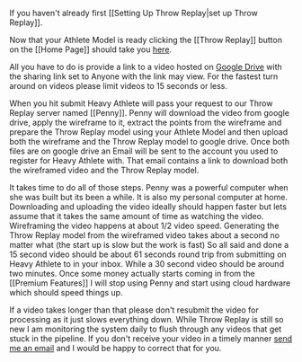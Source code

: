 If you haven't already first [[Setting Up Throw Replay|set up Throw Replay]].

Now that your Athlete Model is ready clicking the [[Throw Replay]] button on the [[Home Page]] should take you [here](https://heavyathlete.com/premium/wireframe_video/).

All you have to do is provide a link to a video hosted on  [Google Drive](https://drive.google.com/drive/u/0/home) with the sharing link set to Anyone with the link may view. For the fastest turn around on videos please limit videos to 15 seconds or less.

When you hit submit Heavy Athlete will pass your request to our Throw Replay server named [[Penny]]. Penny will download the video from google drive, apply the wireframe to it, extract the points from the wireframe and prepare the Throw Replay model using your Athlete Model and then upload both the wireframe and the Throw Replay model to google drive. Once both files are on google drive an Email will be sent to the account you used to register for Heavy Athlete with. That email contains a link to download both the wireframed video and the Throw Replay model.

It takes time to do all of those steps. Penny was a powerful computer when she was built but its been a while. It is also my personal computer at home. Downloading and uploading the video ideally should happen faster but lets assume that it takes the same amount of time as watching the video. Wireframing the video happens at about 1/2 video speed. Generating the Throw Replay model from the wireframed video takes about a second no matter what (the start up is slow but the work is fast)
So all said and done a 15 second video should be about 61 seconds round trip from submitting on Heavy Athlete to in your inbox. While a 30 second video should be around two minutes. 
Once some money actually starts coming in from the [[Premium Features]] I will stop using Penny and start using cloud hardware which should speed things up.

If a video takes longer than that please don't resubmit the video for processing as it just slows everything down. While Throw Replay is still so new I am monitoring the system daily to flush through any videos that get stuck in the pipeline. If you don't receive your video in a timely manner [send me an email](mailto:theheavyathlete@gmail.com) and I would be happy to correct that for you.